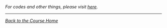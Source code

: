 

<br />

_For codes and other things, please visit [here](https://github.com/ravi-prakash1907/Data-Science-in-R/tree/master/Getting%20and%20Cleaning%20Data/week3)._<br />

<hr />

[_Back to the Course Home_](../)

